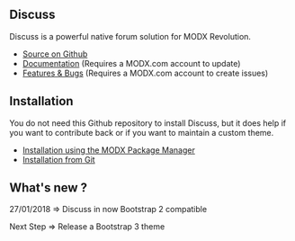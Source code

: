 ## Discuss

Discuss is a powerful native forum solution for MODX Revolution.

* [Source on Github](https://github.com/carlo-13/Discuss)
* [Documentation](http://rtfm.modx.com/display/ADDON/Discuss) (Requires a MODX.com account to update)
* [Features & Bugs](http://tracker.modx.com/projects/discuss/issues) (Requires a MODX.com account to create issues)

## Installation

You do not need this Github repository to install Discuss, but it does help if you want to contribute back or if
you want to maintain a custom theme.

* [Installation using the MODX Package Manager](http://rtfm.modx.com/display/ADDON/Discuss.Installation)
* [Installation from Git](http://rtfm.modx.com/display/ADDON/Discuss.Installation+from+Git)


## What's new ?

27/01/2018 => Discuss in now Bootstrap 2 compatible

Next Step => Release a Bootstrap 3 theme
